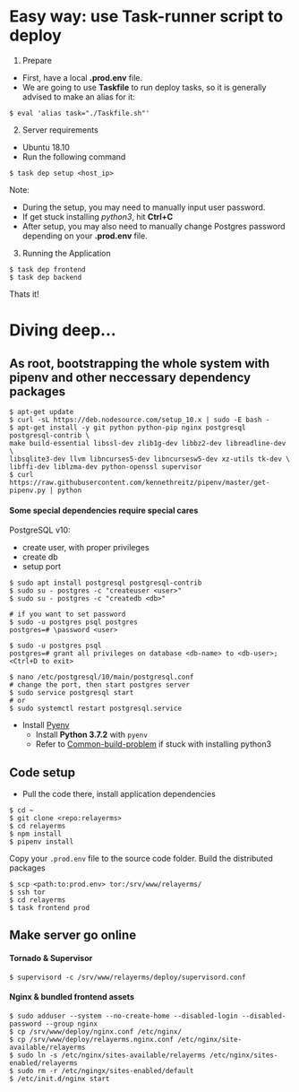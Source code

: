 # Easy way: use Task-runner script to deploy

1. Prepare
- First, have a local **.prod.env** file.
- We are going to use **Taskfile** to run deploy tasks, so it is generally advised to make an alias for it:
``` shell
$ eval 'alias task="./Taskfile.sh"'
```

2. Server requirements
- Ubuntu 18.10
- Run the following command
``` shell
$ task dep setup <host_ip>
```

Note:
- During the setup, you may need to manually input user password.
- If get stuck installing *python3*, hit **Ctrl+C**
- After setup, you may also need to manually change Postgres password depending on your **.prod.env** file.

3. Running the Application
``` shell
$ task dep frontend
$ task dep backend
```

Thats it!



# Diving deep...
## As root, bootstrapping the whole system with pipenv and other neccessary dependency packages
``` shell
$ apt-get update
$ curl -sL https://deb.nodesource.com/setup_10.x | sudo -E bash -
$ apt-get install -y git python python-pip nginx postgresql postgresql-contrib \
make build-essential libssl-dev zlib1g-dev libbz2-dev libreadline-dev \
libsqlite3-dev llvm libncurses5-dev libncursesw5-dev xz-utils tk-dev \
libffi-dev liblzma-dev python-openssl supervisor
$ curl https://raw.githubusercontent.com/kennethreitz/pipenv/master/get-pipenv.py | python
```

#### Some special dependencies require special cares
PostgreSQL v10:
- create user, with proper privileges
- create db
- setup port
``` shell
$ sudo apt install postgresql postgresql-contrib
$ sudo su - postgres -c "createuser <user>"
$ sudo su - postgres -c "createdb <db>"

# if you want to set password
$ sudo -u postgres psql postgres
postgres=# \password <user>

$ sudo -u postgres psql
postgres=# grant all privileges on database <db-name> to <db-user>;
<Ctrl+D to exit>

$ nano /etc/postgresql/10/main/postgresql.conf
# change the port, then start postgres server
$ sudo service postgresql start
# or
$ sudo systemctl restart postgresql.service
```

- Install [Pyenv](https://github.com/pyenv/pyenv#installation )
  - Install **Python 3.7.2** with `pyenv`
  - Refer to [Common-build-problem](https://github.com/pyenv/pyenv/wiki/Common-build-problems ) if stuck with installing python3


## Code setup
- Pull the code there, install application dependencies
```shell
$ cd ~
$ git clone <repo:relayerms>
$ cd relayerms
$ npm install
$ pipenv install
```

Copy your `.prod.env` file to the source code folder. Build the distributed packages
```shell
$ scp <path:to:prod.env> tor:/srv/www/relayerms/
$ ssh tor
$ cd relayerms
$ task frontend prod
```


## Make server go online
#### Tornado & Supervisor
```shell
$ supervisord -c /srv/www/relayerms/deploy/supervisord.conf
```

#### Nginx & bundled frontend assets
```shell
$ sudo adduser --system --no-create-home --disabled-login --disabled-password --group nginx
$ cp /srv/www/deploy/nginx.conf /etc/nginx/
$ cp /srv/www/deploy/relayerms.nginx.conf /etc/nginx/site-available/relayerms
$ sudo ln -s /etc/nginx/sites-available/relayerms /etc/nginx/sites-enabled/relayerms
$ sudo rm -r /etc/ngingx/sites-enabled/default
$ /etc/init.d/nginx start
```
